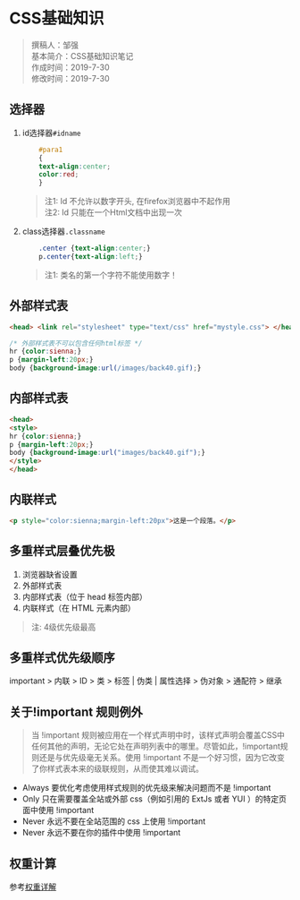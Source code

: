 # CSS基础知识

> 撰稿人：邹强  
> 基本简介：CSS基础知识笔记  
> 作成时间：2019-7-30  
> 修改时间：2019-7-30

## 选择器

1. id选择器`#idname`

    ```CSS
        #para1
        {
        text-align:center;
        color:red;
        }
    ```

    > 注1: Id 不允许以数字开头, 在firefox浏览器中不起作用  
    > 注2: Id 只能在一个Html文档中出现一次

2. class选择器`.classname`

    ```CSS
        .center {text-align:center;}
        p.center{text-align:left;}
    ```

    > 注1: 类名的第一个字符不能使用数字！

## 外部样式表

```html
<head> <link rel="stylesheet" type="text/css" href="mystyle.css"> </head>
```

```css
/* 外部样式表不可以包含任何html标签 */
hr {color:sienna;}
p {margin-left:20px;}
body {background-image:url(/images/back40.gif);}
```

## 内部样式表

```html
<head>
<style>
hr {color:sienna;}
p {margin-left:20px;}
body {background-image:url("images/back40.gif");}
</style>
</head>
```

## 内联样式

```html
<p style="color:sienna;margin-left:20px">这是一个段落。</p>
```

## 多重样式层叠优先极

1. 浏览器缺省设置
2. 外部样式表
3. 内部样式表（位于 head 标签内部）
4. 内联样式（在 HTML 元素内部）

> 注: 4级优先级最高

## 多重样式优先级顺序

important > 内联 > ID > 类 > 标签 | 伪类 | 属性选择 > 伪对象 > 通配符 > 继承

## 关于!important 规则例外

> 当 !important 规则被应用在一个样式声明中时，该样式声明会覆盖CSS中任何其他的声明，无论它处在声明列表中的哪里。尽管如此，!important规则还是与优先级毫无关系。使用 !important 不是一个好习惯，因为它改变了你样式表本来的级联规则，从而使其难以调试。

- Always 要优化考虑使用样式规则的优先级来解决问题而不是 !important
- Only 只在需要覆盖全站或外部 css（例如引用的 ExtJs 或者 YUI ）的特定页面中使用 !important
- Never 永远不要在全站范围的 css 上使用 !important
- Never 永远不要在你的插件中使用 !important

## 权重计算

参考[权重详解](04_权重详解.md)
